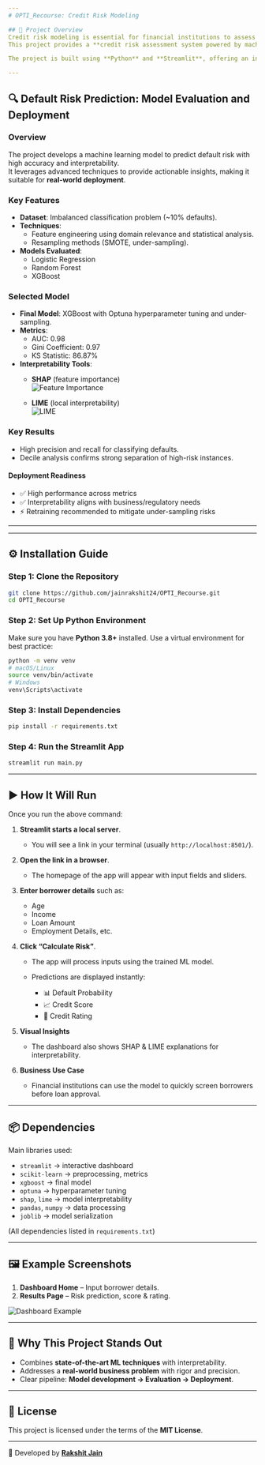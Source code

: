 ```yaml
---
# OPTI_Recourse: Credit Risk Modeling

## 📌 Project Overview
Credit risk modeling is essential for financial institutions to assess the likelihood of a borrower defaulting on a loan.  
This project provides a **credit risk assessment system powered by machine learning**. It evaluates borrowers' default risk, calculates credit scores, and assigns credit ratings.  

The project is built using **Python** and **Streamlit**, offering an interactive and user-friendly dashboard.

---
```


## 🔍 Default Risk Prediction: Model Evaluation and Deployment

### Overview
The project develops a machine learning model to predict default risk with high accuracy and interpretability.  
It leverages advanced techniques to provide actionable insights, making it suitable for **real-world deployment**.

### Key Features
- **Dataset**: Imbalanced classification problem (~10% defaults).
- **Techniques**:
  - Feature engineering using domain relevance and statistical analysis.
  - Resampling methods (SMOTE, under-sampling).
- **Models Evaluated**:
  - Logistic Regression
  - Random Forest
  - XGBoost

### Selected Model
- **Final Model**: XGBoost with Optuna hyperparameter tuning and under-sampling.
- **Metrics**:
  - AUC: 0.98
  - Gini Coefficient: 0.97
  - KS Statistic: 86.87%
- **Interpretability Tools**:
  - **SHAP** (feature importance)  
    ![Feature Importance](images/Feature_importance.png)

  - **LIME** (local interpretability)  
    ![LIME](images/lime.jpg)

### Key Results
- High precision and recall for classifying defaults.
- Decile analysis confirms strong separation of high-risk instances.

#### Deployment Readiness
- ✅ High performance across metrics  
- ✅ Interpretability aligns with business/regulatory needs  
- ⚡ Retraining recommended to mitigate under-sampling risks  

---

---

## ⚙️ Installation Guide

### Step 1: Clone the Repository
```bash
git clone https://github.com/jainrakshit24/OPTI_Recourse.git
cd OPTI_Recourse
````

### Step 2: Set Up Python Environment

Make sure you have **Python 3.8+** installed.
Use a virtual environment for best practice:

```bash
python -m venv venv
# macOS/Linux
source venv/bin/activate
# Windows
venv\Scripts\activate
```

### Step 3: Install Dependencies

```bash
pip install -r requirements.txt
```

### Step 4: Run the Streamlit App

```bash
streamlit run main.py
```

---

## ▶️ How It Will Run

Once you run the above command:

1. **Streamlit starts a local server**.

   * You will see a link in your terminal (usually `http://localhost:8501/`).

2. **Open the link in a browser**.

   * The homepage of the app will appear with input fields and sliders.

3. **Enter borrower details** such as:

   * Age
   * Income
   * Loan Amount
   * Employment Details, etc.

4. **Click “Calculate Risk”**.

   * The app will process inputs using the trained ML model.
   * Predictions are displayed instantly:

     * 📊 Default Probability
     * 📈 Credit Score
     * 🏦 Credit Rating

5. **Visual Insights**

   * The dashboard also shows SHAP & LIME explanations for interpretability.

6. **Business Use Case**

   * Financial institutions can use the model to quickly screen borrowers before loan approval.

---

## 📦 Dependencies

Main libraries used:

* `streamlit` → interactive dashboard
* `scikit-learn` → preprocessing, metrics
* `xgboost` → final model
* `optuna` → hyperparameter tuning
* `shap`, `lime` → model interpretability
* `pandas`, `numpy` → data processing
* `joblib` → model serialization

(All dependencies listed in `requirements.txt`)

---

## 🖼 Example Screenshots

1. **Dashboard Home** – Input borrower details.
2. **Results Page** – Risk prediction, score & rating.

![Dashboard Example](images/dashboard.jpg)

---

## 🌟 Why This Project Stands Out

* Combines **state-of-the-art ML techniques** with interpretability.
* Addresses a **real-world business problem** with rigor and precision.
* Clear pipeline: **Model development → Evaluation → Deployment**.

---

## 📜 License

This project is licensed under the terms of the **MIT License**.

---

👤 Developed by **[Rakshit Jain](https://github.com/jainrakshit24)**

```
